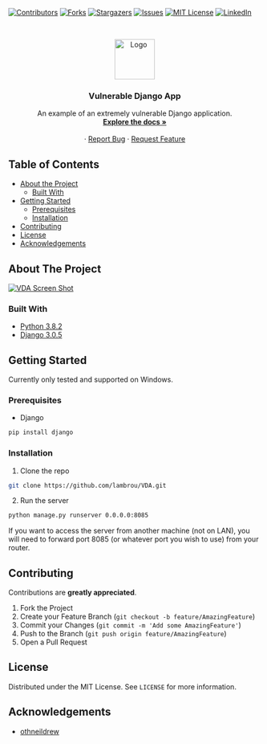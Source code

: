 <!--
*** Thanks for checking out this README Template. If you have a suggestion that would
*** make this better, please fork the repo and create a pull request or simply open
*** an issue with the tag "enhancement".
*** Thanks again! Now go create something AMAZING! :D
***
***
***
*** To avoid retyping too much info. Do a search and replace for the following:
*** lambrou, VDA, twitter_handle, email
-->





<!-- PROJECT SHIELDS -->
<!--
*** I'm using markdown "reference style" links for readability.
*** Reference links are enclosed in brackets [ ] instead of parentheses ( ).
*** See the bottom of this document for the declaration of the reference variables
*** for contributors-url, forks-url, etc. This is an optional, concise syntax you may use.
*** https://www.markdownguide.org/basic-syntax/#reference-style-links
-->
[![Contributors][contributors-shield]][contributors-url]
[![Forks][forks-shield]][forks-url]
[![Stargazers][stars-shield]][stars-url]
[![Issues][issues-shield]][issues-url]
[![MIT License][license-shield]][license-url]
[![LinkedIn][linkedin-shield]][linkedin-url]



<!-- PROJECT LOGO -->
<br />
<p align="center">
  <a href="https://github.com/lambrou/VDA">
    <img src="images/logo.png" alt="Logo" width="80" height="80">
  </a>

  <h3 align="center">Vulnerable Django App</h3>

  <p align="center">
    An example of an extremely vulnerable Django application.
    <br />
    <a href="https://github.com/lambrou/VDA"><strong>Explore the docs »</strong></a>
    <br />
    <br />
    ·
    <a href="https://github.com/lambrou/VDA/issues">Report Bug</a>
    ·
    <a href="https://github.com/lambrou/VDA/issues">Request Feature</a>
  </p>
</p>



<!-- TABLE OF CONTENTS -->
## Table of Contents

* [About the Project](#about-the-project)
  * [Built With](#built-with)
* [Getting Started](#getting-started)
  * [Prerequisites](#prerequisites)
  * [Installation](#installation)
* [Contributing](#contributing)
* [License](#license)
* [Acknowledgements](#acknowledgements)



<!-- ABOUT THE PROJECT -->
## About The Project

[![VDA Screen Shot][product-screenshot]](https://raw.githubusercontent.com/lambrou/vulnerable-django-app/master/vda/core/static/core/vdss.png)


### Built With

* [Python 3.8.2](https://www.python.org/downloads/)
* [Django 3.0.5](https://www.djangoproject.com/)



<!-- GETTING STARTED -->
## Getting Started

Currently only tested and supported on Windows.

### Prerequisites

* Django
```sh
pip install django
```

### Installation

1. Clone the repo
```sh
git clone https://github.com/lambrou/VDA.git
```
2. Run the server
```sh
python manage.py runserver 0.0.0.0:8085
```
If you want to access the server from another machine (not on LAN), you will need to forward port 8085 (or whatever port you wish to use) from your router.




<!-- CONTRIBUTING -->
## Contributing

Contributions are **greatly appreciated**.

1. Fork the Project
2. Create your Feature Branch (`git checkout -b feature/AmazingFeature`)
3. Commit your Changes (`git commit -m 'Add some AmazingFeature'`)
4. Push to the Branch (`git push origin feature/AmazingFeature`)
5. Open a Pull Request



<!-- LICENSE -->
## License

Distributed under the MIT License. See `LICENSE` for more information.




<!-- ACKNOWLEDGEMENTS -->
## Acknowledgements

* [othneildrew](https://github.com/othneildrew/Best-README-Template)






<!-- MARKDOWN LINKS & IMAGES -->
<!-- https://www.markdownguide.org/basic-syntax/#reference-style-links -->
[contributors-shield]: https://img.shields.io/github/contributors/lambrou/repo.svg?style=flat-square
[contributors-url]: https://github.com/lambrou/repo/graphs/contributors
[forks-shield]: https://img.shields.io/github/forks/lambrou/repo.svg?style=flat-square
[forks-url]: https://github.com/lambrou/repo/network/members
[stars-shield]: https://img.shields.io/github/stars/lambrou/repo.svg?style=flat-square
[stars-url]: https://github.com/lambrou/repo/stargazers
[issues-shield]: https://img.shields.io/github/issues/lambrou/repo.svg?style=flat-square
[issues-url]: https://github.com/lambrou/repo/issues
[license-shield]: https://img.shields.io/github/license/lambrou/repo.svg?style=flat-square
[license-url]: https://github.com/lambrou/repo/blob/master/LICENSE.txt
[linkedin-shield]: https://img.shields.io/badge/-LinkedIn-black.svg?style=flat-square&logo=linkedin&colorB=555
[linkedin-url]: https://linkedin.com/in/lambrou
[product-screenshot]: images/screenshot.png